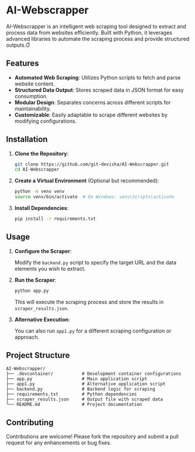 # AI-Webscrapper

AI-Webscrapper is an intelligent web scraping tool designed to extract and process data from websites efficiently. Built with Python, it leverages advanced libraries to automate the scraping process and provide structured outputs.

## Features

- **Automated Web Scraping**: Utilizes Python scripts to fetch and parse website content.
- **Structured Data Output**: Stores scraped data in JSON format for easy consumption.
- **Modular Design**: Separates concerns across different scripts for maintainability.
- **Customizable**: Easily adaptable to scrape different websites by modifying configurations.

## Installation

1. **Clone the Repository**:

   ```bash
   git clone https://github.com/git-devisha/AI-Webscrapper.git
   cd AI-Webscrapper
   ```

2. **Create a Virtual Environment** (Optional but recommended):

   ```bash
   python -m venv venv
   source venv/bin/activate  # On Windows: venv\Scripts\activate
   ```

3. **Install Dependencies**:

   ```bash
   pip install -r requirements.txt
   ```

## Usage

1. **Configure the Scraper**:

   Modify the `backend.py` script to specify the target URL and the data elements you wish to extract.

2. **Run the Scraper**:

   ```bash
   python app.py
   ```
   This will execute the scraping process and store the results in `scraper_results.json`.

3. **Alternative Execution**:

   You can also run `app1.py` for a different scraping configuration or approach.

## Project Structure

```plaintext
AI-Webscrapper/
├── .devcontainer/           # Development container configurations
├── app.py                   # Main application script
├── app1.py                  # Alternative application script
├── backend.py               # Backend logic for scraping
├── requirements.txt         # Python dependencies
├── scraper_results.json     # Output file with scraped data
└── README.md                # Project documentation
```
## Contributing

Contributions are welcome! Please fork the repository and submit a pull request for any enhancements or bug fixes.
